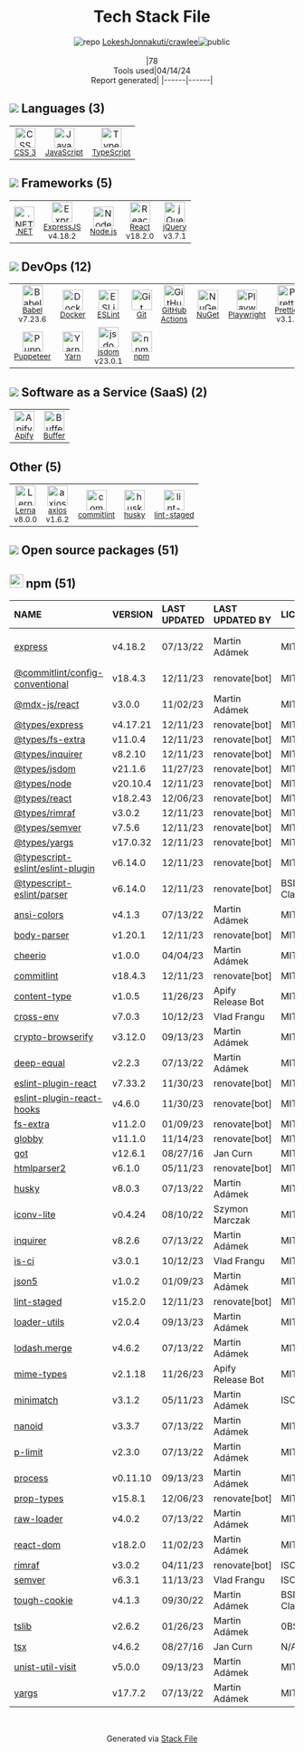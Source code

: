 <!--
&lt;--- Readme.md Snippet without images Start ---&gt;
## Tech Stack
LokeshJonnakuti/crawlee is built on the following main stack:

- [JavaScript](https://developer.mozilla.org/en-US/docs/Web/JavaScript) – Languages
- [TypeScript](http://www.typescriptlang.org) – Languages
- [.NET](http://www.microsoft.com/net/) – Frameworks (Full Stack)
- [ExpressJS](http://expressjs.com/) – Microframeworks (Backend)
- [Node.js](http://nodejs.org/) – Frameworks (Full Stack)
- [React](https://reactjs.org/) – Javascript UI Libraries
- [jQuery](http://jquery.com/) – Javascript UI Libraries
- [Babel](http://babeljs.io/) – JavaScript Compilers
- [Docker](https://www.docker.com/) – Virtual Machine Platforms & Containers
- [ESLint](http://eslint.org/) – Code Review
- [GitHub Actions](https://github.com/features/actions) – Continuous Integration
- [Playwright](https://github.com/microsoft/playwright) – Browser Testing
- [Prettier](https://prettier.io/) – Code Review
- [Puppeteer](https://github.com/GoogleChrome/puppeteer) – Headless Browsers
- [Yarn](https://yarnpkg.com/) – Front End Package Manager
- [jsdom](https://github.com/jsdom/jsdom) – Headless Browsers
- [Apify](https://www.apify.com) – Web Scraping API
- [Buffer](https://bufferapp.com/) – Social Media Tools
- [Lerna](https://lerna.js.org/) – Javascript Utilities & Libraries
- [axios](https://github.com/mzabriskie/axios) – Javascript Utilities & Libraries

Full tech stack [here](/techstack.md)

&lt;--- Readme.md Snippet without images End ---&gt;

&lt;--- Readme.md Snippet with images Start ---&gt;
## Tech Stack
LokeshJonnakuti/crawlee is built on the following main stack:

- <img width='25' height='25' src='https://img.stackshare.io/service/1209/javascript.jpeg' alt='JavaScript'/> [JavaScript](https://developer.mozilla.org/en-US/docs/Web/JavaScript) – Languages
- <img width='25' height='25' src='https://img.stackshare.io/service/1612/bynNY5dJ.jpg' alt='TypeScript'/> [TypeScript](http://www.typescriptlang.org) – Languages
- <img width='25' height='25' src='https://img.stackshare.io/service/1014/IoPy1dce_400x400.png' alt='.NET'/> [.NET](http://www.microsoft.com/net/) – Frameworks (Full Stack)
- <img width='25' height='25' src='https://img.stackshare.io/service/1163/hashtag.png' alt='ExpressJS'/> [ExpressJS](http://expressjs.com/) – Microframeworks (Backend)
- <img width='25' height='25' src='https://img.stackshare.io/service/1011/n1JRsFeB_400x400.png' alt='Node.js'/> [Node.js](http://nodejs.org/) – Frameworks (Full Stack)
- <img width='25' height='25' src='https://img.stackshare.io/service/1020/OYIaJ1KK.png' alt='React'/> [React](https://reactjs.org/) – Javascript UI Libraries
- <img width='25' height='25' src='https://img.stackshare.io/service/1021/lxEKmMnB_400x400.jpg' alt='jQuery'/> [jQuery](http://jquery.com/) – Javascript UI Libraries
- <img width='25' height='25' src='https://img.stackshare.io/service/2739/-1wfGjNw.png' alt='Babel'/> [Babel](http://babeljs.io/) – JavaScript Compilers
- <img width='25' height='25' src='https://img.stackshare.io/service/586/n4u37v9t_400x400.png' alt='Docker'/> [Docker](https://www.docker.com/) – Virtual Machine Platforms & Containers
- <img width='25' height='25' src='https://img.stackshare.io/service/3337/Q4L7Jncy.jpg' alt='ESLint'/> [ESLint](http://eslint.org/) – Code Review
- <img width='25' height='25' src='https://img.stackshare.io/service/11563/actions.png' alt='GitHub Actions'/> [GitHub Actions](https://github.com/features/actions) – Continuous Integration
- <img width='25' height='25' src='https://img.stackshare.io/service/11955/default_48baa40615243f437bc3b182e62ddfe0290fca4b.png' alt='Playwright'/> [Playwright](https://github.com/microsoft/playwright) – Browser Testing
- <img width='25' height='25' src='https://img.stackshare.io/service/7035/default_66f265943abed56bcdbfca1c866a4261b1fbb063.jpg' alt='Prettier'/> [Prettier](https://prettier.io/) – Code Review
- <img width='25' height='25' src='https://img.stackshare.io/service/7553/puppeteer.png' alt='Puppeteer'/> [Puppeteer](https://github.com/GoogleChrome/puppeteer) – Headless Browsers
- <img width='25' height='25' src='https://img.stackshare.io/service/5848/44mC-kJ3.jpg' alt='Yarn'/> [Yarn](https://yarnpkg.com/) – Front End Package Manager
- <img width='25' height='25' src='https://img.stackshare.io/service/7054/preview.jpeg' alt='jsdom'/> [jsdom](https://github.com/jsdom/jsdom) – Headless Browsers
- <img width='25' height='25' src='https://img.stackshare.io/service/3973/default_a3ef67d6db6a4961a2e142580c7448d225b08483.png' alt='Apify'/> [Apify](https://www.apify.com) – Web Scraping API
- <img width='25' height='25' src='https://img.stackshare.io/service/825/hnc3q-7x.jpg' alt='Buffer'/> [Buffer](https://bufferapp.com/) – Social Media Tools
- <img width='25' height='25' src='https://img.stackshare.io/service/6207/OwqAUSQi_400x400.jpg' alt='Lerna'/> [Lerna](https://lerna.js.org/) – Javascript Utilities & Libraries
- <img width='25' height='25' src='https://img.stackshare.io/no-img-open-source.png' alt='axios'/> [axios](https://github.com/mzabriskie/axios) – Javascript Utilities & Libraries

Full tech stack [here](/techstack.md)

&lt;--- Readme.md Snippet with images End ---&gt;
-->
<div align="center">

# Tech Stack File
![](https://img.stackshare.io/repo.svg "repo") [LokeshJonnakuti/crawlee](https://github.com/LokeshJonnakuti/crawlee)![](https://img.stackshare.io/public_badge.svg "public")
<br/><br/>
|78<br/>Tools used|04/14/24 <br/>Report generated|
|------|------|
</div>

## <img src='https://img.stackshare.io/languages.svg'/> Languages (3)
<table><tr>
  <td align='center'>
  <img width='36' height='36' src='https://img.stackshare.io/service/6727/css.png' alt='CSS 3'>
  <br>
  <sub><a href="https://developer.mozilla.org/en-US/docs/Web/CSS/CSS3">CSS 3</a></sub>
  <br>
  <sub></sub>
</td>

<td align='center'>
  <img width='36' height='36' src='https://img.stackshare.io/service/1209/javascript.jpeg' alt='JavaScript'>
  <br>
  <sub><a href="https://developer.mozilla.org/en-US/docs/Web/JavaScript">JavaScript</a></sub>
  <br>
  <sub></sub>
</td>

<td align='center'>
  <img width='36' height='36' src='https://img.stackshare.io/service/1612/bynNY5dJ.jpg' alt='TypeScript'>
  <br>
  <sub><a href="http://www.typescriptlang.org">TypeScript</a></sub>
  <br>
  <sub></sub>
</td>

</tr>
</table>

## <img src='https://img.stackshare.io/frameworks.svg'/> Frameworks (5)
<table><tr>
  <td align='center'>
  <img width='36' height='36' src='https://img.stackshare.io/service/1014/IoPy1dce_400x400.png' alt='.NET'>
  <br>
  <sub><a href="http://www.microsoft.com/net/">.NET</a></sub>
  <br>
  <sub></sub>
</td>

<td align='center'>
  <img width='36' height='36' src='https://img.stackshare.io/service/1163/hashtag.png' alt='ExpressJS'>
  <br>
  <sub><a href="http://expressjs.com/">ExpressJS</a></sub>
  <br>
  <sub>v4.18.2</sub>
</td>

<td align='center'>
  <img width='36' height='36' src='https://img.stackshare.io/service/1011/n1JRsFeB_400x400.png' alt='Node.js'>
  <br>
  <sub><a href="http://nodejs.org/">Node.js</a></sub>
  <br>
  <sub></sub>
</td>

<td align='center'>
  <img width='36' height='36' src='https://img.stackshare.io/service/1020/OYIaJ1KK.png' alt='React'>
  <br>
  <sub><a href="https://reactjs.org/">React</a></sub>
  <br>
  <sub>v18.2.0</sub>
</td>

<td align='center'>
  <img width='36' height='36' src='https://img.stackshare.io/service/1021/lxEKmMnB_400x400.jpg' alt='jQuery'>
  <br>
  <sub><a href="http://jquery.com/">jQuery</a></sub>
  <br>
  <sub>v3.7.1</sub>
</td>

</tr>
</table>

## <img src='https://img.stackshare.io/devops.svg'/> DevOps (12)
<table><tr>
  <td align='center'>
  <img width='36' height='36' src='https://img.stackshare.io/service/2739/-1wfGjNw.png' alt='Babel'>
  <br>
  <sub><a href="http://babeljs.io/">Babel</a></sub>
  <br>
  <sub>v7.23.6</sub>
</td>

<td align='center'>
  <img width='36' height='36' src='https://img.stackshare.io/service/586/n4u37v9t_400x400.png' alt='Docker'>
  <br>
  <sub><a href="https://www.docker.com/">Docker</a></sub>
  <br>
  <sub></sub>
</td>

<td align='center'>
  <img width='36' height='36' src='https://img.stackshare.io/service/3337/Q4L7Jncy.jpg' alt='ESLint'>
  <br>
  <sub><a href="http://eslint.org/">ESLint</a></sub>
  <br>
  <sub></sub>
</td>

<td align='center'>
  <img width='36' height='36' src='https://img.stackshare.io/service/1046/git.png' alt='Git'>
  <br>
  <sub><a href="http://git-scm.com/">Git</a></sub>
  <br>
  <sub></sub>
</td>

<td align='center'>
  <img width='36' height='36' src='https://img.stackshare.io/service/11563/actions.png' alt='GitHub Actions'>
  <br>
  <sub><a href="https://github.com/features/actions">GitHub Actions</a></sub>
  <br>
  <sub></sub>
</td>

<td align='center'>
  <img width='36' height='36' src='https://img.stackshare.io/service/2637/6I3oEOP4_400x400.jpg' alt='NuGet'>
  <br>
  <sub><a href="https://www.nuget.org/">NuGet</a></sub>
  <br>
  <sub></sub>
</td>

<td align='center'>
  <img width='36' height='36' src='https://img.stackshare.io/service/11955/default_48baa40615243f437bc3b182e62ddfe0290fca4b.png' alt='Playwright'>
  <br>
  <sub><a href="https://github.com/microsoft/playwright">Playwright</a></sub>
  <br>
  <sub></sub>
</td>

<td align='center'>
  <img width='36' height='36' src='https://img.stackshare.io/service/7035/default_66f265943abed56bcdbfca1c866a4261b1fbb063.jpg' alt='Prettier'>
  <br>
  <sub><a href="https://prettier.io/">Prettier</a></sub>
  <br>
  <sub>v3.1.1</sub>
</td>

</tr>
<tr>
  <td align='center'>
  <img width='36' height='36' src='https://img.stackshare.io/service/7553/puppeteer.png' alt='Puppeteer'>
  <br>
  <sub><a href="https://github.com/GoogleChrome/puppeteer">Puppeteer</a></sub>
  <br>
  <sub></sub>
</td>

<td align='center'>
  <img width='36' height='36' src='https://img.stackshare.io/service/5848/44mC-kJ3.jpg' alt='Yarn'>
  <br>
  <sub><a href="https://yarnpkg.com/">Yarn</a></sub>
  <br>
  <sub></sub>
</td>

<td align='center'>
  <img width='36' height='36' src='https://img.stackshare.io/service/7054/preview.jpeg' alt='jsdom'>
  <br>
  <sub><a href="https://github.com/jsdom/jsdom">jsdom</a></sub>
  <br>
  <sub>v23.0.1</sub>
</td>

<td align='center'>
  <img width='36' height='36' src='https://img.stackshare.io/service/1120/lejvzrnlpb308aftn31u.png' alt='npm'>
  <br>
  <sub><a href="https://www.npmjs.com/">npm</a></sub>
  <br>
  <sub></sub>
</td>

</tr>
</table>

## <img src='https://img.stackshare.io/saas.svg'/> Software as a Service (SaaS) (2)
<table><tr>
  <td align='center'>
  <img width='36' height='36' src='https://img.stackshare.io/service/3973/default_a3ef67d6db6a4961a2e142580c7448d225b08483.png' alt='Apify'>
  <br>
  <sub><a href="https://www.apify.com">Apify</a></sub>
  <br>
  <sub></sub>
</td>

<td align='center'>
  <img width='36' height='36' src='https://img.stackshare.io/service/825/hnc3q-7x.jpg' alt='Buffer'>
  <br>
  <sub><a href="https://bufferapp.com/">Buffer</a></sub>
  <br>
  <sub></sub>
</td>

</tr>
</table>

## Other (5)
<table><tr>
  <td align='center'>
  <img width='36' height='36' src='https://img.stackshare.io/service/6207/OwqAUSQi_400x400.jpg' alt='Lerna'>
  <br>
  <sub><a href="https://lerna.js.org/">Lerna</a></sub>
  <br>
  <sub>v8.0.0</sub>
</td>

<td align='center'>
  <img width='36' height='36' src='https://img.stackshare.io/no-img-open-source.png' alt='axios'>
  <br>
  <sub><a href="https://github.com/mzabriskie/axios">axios</a></sub>
  <br>
  <sub>v1.6.2</sub>
</td>

<td align='center'>
  <img width='36' height='36' src='https://img.stackshare.io/service/8380/4248851.jpeg' alt='commitlint'>
  <br>
  <sub><a href="https://github.com/marionebl/commitlint">commitlint</a></sub>
  <br>
  <sub></sub>
</td>

<td align='center'>
  <img width='36' height='36' src='https://img.stackshare.io/service/9527/5502029.jpeg' alt='husky'>
  <br>
  <sub><a href="https://github.com/typicode/husky">husky</a></sub>
  <br>
  <sub></sub>
</td>

<td align='center'>
  <img width='36' height='36' src='https://img.stackshare.io/service/10577/11071.jpeg' alt='lint-staged'>
  <br>
  <sub><a href="https://github.com/okonet/lint-staged">lint-staged</a></sub>
  <br>
  <sub></sub>
</td>

</tr>
</table>


## <img src='https://img.stackshare.io/group.svg' /> Open source packages (51)</h2>

## <img width='24' height='24' src='https://img.stackshare.io/service/1120/lejvzrnlpb308aftn31u.png'/> npm (51)

|NAME|VERSION|LAST UPDATED|LAST UPDATED BY|LICENSE|VULNERABILITIES|
|:------|:------|:------|:------|:------|:------|
|[express](https://www.npmjs.com/express)|v4.18.2|07/13/22|Martin Adámek |MIT|[CVE-2024-29041](https://github.com/advisories/GHSA-rv95-896h-c2vc) (Moderate)|
|[@commitlint/config-conventional](https://www.npmjs.com/@commitlint/config-conventional)|v18.4.3|12/11/23|renovate[bot] |MIT|N/A|
|[@mdx-js/react](https://www.npmjs.com/@mdx-js/react)|v3.0.0|11/02/23|Martin Adámek |MIT|N/A|
|[@types/express](https://www.npmjs.com/@types/express)|v4.17.21|12/11/23|renovate[bot] |MIT|N/A|
|[@types/fs-extra](https://www.npmjs.com/@types/fs-extra)|v11.0.4|12/11/23|renovate[bot] |MIT|N/A|
|[@types/inquirer](https://www.npmjs.com/@types/inquirer)|v8.2.10|12/11/23|renovate[bot] |MIT|N/A|
|[@types/jsdom](https://www.npmjs.com/@types/jsdom)|v21.1.6|11/27/23|renovate[bot] |MIT|N/A|
|[@types/node](https://www.npmjs.com/@types/node)|v20.10.4|12/11/23|renovate[bot] |MIT|N/A|
|[@types/react](https://www.npmjs.com/@types/react)|v18.2.43|12/06/23|renovate[bot] |MIT|N/A|
|[@types/rimraf](https://www.npmjs.com/@types/rimraf)|v3.0.2|12/11/23|renovate[bot] |MIT|N/A|
|[@types/semver](https://www.npmjs.com/@types/semver)|v7.5.6|12/11/23|renovate[bot] |MIT|N/A|
|[@types/yargs](https://www.npmjs.com/@types/yargs)|v17.0.32|12/11/23|renovate[bot] |MIT|N/A|
|[@typescript-eslint/eslint-plugin](https://www.npmjs.com/@typescript-eslint/eslint-plugin)|v6.14.0|12/11/23|renovate[bot] |MIT|N/A|
|[@typescript-eslint/parser](https://www.npmjs.com/@typescript-eslint/parser)|v6.14.0|12/11/23|renovate[bot] |BSD-2-Clause|N/A|
|[ansi-colors](https://www.npmjs.com/ansi-colors)|v4.1.3|07/13/22|Martin Adámek |MIT|N/A|
|[body-parser](https://www.npmjs.com/body-parser)|v1.20.1|12/11/23|renovate[bot] |MIT|N/A|
|[cheerio](https://www.npmjs.com/cheerio)|v1.0.0|04/04/23|Martin Adámek |MIT|N/A|
|[commitlint](https://www.npmjs.com/commitlint)|v18.4.3|12/11/23|renovate[bot] |MIT|N/A|
|[content-type](https://www.npmjs.com/content-type)|v1.0.5|11/26/23|Apify Release Bot |MIT|N/A|
|[cross-env](https://www.npmjs.com/cross-env)|v7.0.3|10/12/23|Vlad Frangu |MIT|N/A|
|[crypto-browserify](https://www.npmjs.com/crypto-browserify)|v3.12.0|09/13/23|Martin Adámek |MIT|N/A|
|[deep-equal](https://www.npmjs.com/deep-equal)|v2.2.3|07/13/22|Martin Adámek |MIT|N/A|
|[eslint-plugin-react](https://www.npmjs.com/eslint-plugin-react)|v7.33.2|11/30/23|renovate[bot] |MIT|N/A|
|[eslint-plugin-react-hooks](https://www.npmjs.com/eslint-plugin-react-hooks)|v4.6.0|11/30/23|renovate[bot] |MIT|N/A|
|[fs-extra](https://www.npmjs.com/fs-extra)|v11.2.0|01/09/23|renovate[bot] |MIT|N/A|
|[globby](https://www.npmjs.com/globby)|v11.1.0|11/14/23|renovate[bot] |MIT|N/A|
|[got](https://www.npmjs.com/got)|v12.6.1|08/27/16|Jan Curn |MIT|N/A|
|[htmlparser2](https://www.npmjs.com/htmlparser2)|v6.1.0|05/11/23|renovate[bot] |MIT|N/A|
|[husky](https://www.npmjs.com/husky)|v8.0.3|07/13/22|Martin Adámek |MIT|N/A|
|[iconv-lite](https://www.npmjs.com/iconv-lite)|v0.4.24|08/10/22|Szymon Marczak |MIT|N/A|
|[inquirer](https://www.npmjs.com/inquirer)|v8.2.6|07/13/22|Martin Adámek |MIT|N/A|
|[is-ci](https://www.npmjs.com/is-ci)|v3.0.1|10/12/23|Vlad Frangu |MIT|N/A|
|[json5](https://www.npmjs.com/json5)|v1.0.2|01/09/23|Martin Adámek |MIT|N/A|
|[lint-staged](https://www.npmjs.com/lint-staged)|v15.2.0|12/11/23|renovate[bot] |MIT|N/A|
|[loader-utils](https://www.npmjs.com/loader-utils)|v2.0.4|09/13/23|Martin Adámek |MIT|N/A|
|[lodash.merge](https://www.npmjs.com/lodash.merge)|v4.6.2|07/13/22|Martin Adámek |MIT|N/A|
|[mime-types](https://www.npmjs.com/mime-types)|v2.1.18|11/26/23|Apify Release Bot |MIT|N/A|
|[minimatch](https://www.npmjs.com/minimatch)|v3.1.2|05/11/23|Martin Adámek |ISC|N/A|
|[nanoid](https://www.npmjs.com/nanoid)|v3.3.7|07/13/22|Martin Adámek |MIT|N/A|
|[p-limit](https://www.npmjs.com/p-limit)|v2.3.0|07/13/22|Martin Adámek |MIT|N/A|
|[process](https://www.npmjs.com/process)|v0.11.10|09/13/23|Martin Adámek |MIT|N/A|
|[prop-types](https://www.npmjs.com/prop-types)|v15.8.1|12/06/23|renovate[bot] |MIT|N/A|
|[raw-loader](https://www.npmjs.com/raw-loader)|v4.0.2|07/13/22|Martin Adámek |MIT|N/A|
|[react-dom](https://www.npmjs.com/react-dom)|v18.2.0|11/02/23|Martin Adámek |MIT|N/A|
|[rimraf](https://www.npmjs.com/rimraf)|v3.0.2|04/11/23|renovate[bot] |ISC|N/A|
|[semver](https://www.npmjs.com/semver)|v6.3.1|11/13/23|Vlad Frangu |ISC|N/A|
|[tough-cookie](https://www.npmjs.com/tough-cookie)|v4.1.3|09/30/22|Martin Adámek |BSD-3-Clause|N/A|
|[tslib](https://www.npmjs.com/tslib)|v2.6.2|01/26/23|Martin Adámek |0BSD|N/A|
|[tsx](https://www.npmjs.com/tsx)|v4.6.2|08/27/16|Jan Curn |N/A|N/A|
|[unist-util-visit](https://www.npmjs.com/unist-util-visit)|v5.0.0|09/13/23|Martin Adámek |MIT|N/A|
|[yargs](https://www.npmjs.com/yargs)|v17.7.2|07/13/22|Martin Adámek |MIT|N/A|

<br/>
<div align='center'>

Generated via [Stack File](https://github.com/marketplace/stack-file)
